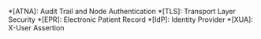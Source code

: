 *[ATNA]: Audit Trail and Node Authentication
*[TLS]: Transport Layer Security
*[EPR]: Electronic Patient Record
*[IdP]: Identity Provider
*[XUA]: X-User Assertion

[XUA_samples]: https://github.com/ehealthsuisse/EPD-by-example/tree/main/XUA_samples
[annexes]: https://www.fedlex.admin.ch/eli/oc/2024/194/de/annexes
[soap]: https://www.w3.org/TR/2007/REC-soap12-part0-20070427/#L26866
[wss]: http://docs.oasis-open.org/wss-m/wss/v1.1.1/os/wss-SOAPMessageSecurity-v1.1.1-os.html
[annex3]: https://www.fedlex.admin.ch/filestore/fedlex.data.admin.ch/eli/oce/2024/41/de/pdf-a/fedlex-data-admin-ch-eli-oce-2024-41-de-pdf-a-1.pdf
[hl7]: http://www.hl7.org
[ebxml]: http://www.ebxml.org
[saml-core]: http://docs.oasis-open.org/security/saml/v2.0/saml-core-2.0-os.pdf
[saml-bindings]: http://docs.oasis-open.org/security/saml/v2.0/saml-bindings-2.0-os.pdf
[rfc3881]: https://tools.ietf.org/html/rfc3881
[mtom]: https://www.w3.org/TR/soap12-mtom/
[ref-env]: https://ehealthsuisse.ihe-europe.net
